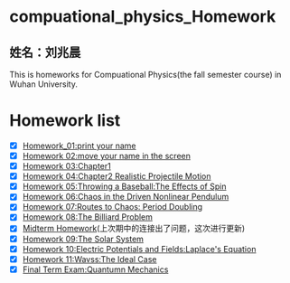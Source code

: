 # compuational_physics_Homework
## 姓名：刘兆晨 
This is homeworks for Compuational Physics(the fall semester course) in Wuhan University.

# Homework list
- [x] [Homework_01:print your name](https://github.com/liuzhaochen/compuational_physics_Homework/tree/master/homework%2001)
- [x] [Homework 02:move your name in the screen](https://github.com/liuzhaochen/compuational_physics_Homework/tree/master/homework02)
- [x] [Homework 03:Chapter1](https://github.com/liuzhaochen/compuational_physics_Homework/tree/master/homework%2003)
- [x] [Homework 04:Chapter2 Realistic Projectile Motion](https://github.com/liuzhaochen/compuational_physics_Homework/tree/master/homework%2004)
- [x] [Homework 05:Throwing a Baseball:The Effects of Spin](https://github.com/liuzhaochen/compuational_physics_Homework/tree/master/homework%2005)
- [x] [Homework 06:Chaos in the Driven Nonlinear Pendulum](https://github.com/liuzhaochen/compuational_physics_Homework/tree/master/homework%2006)
- [x] [Homework 07:Routes to Chaos: Period Doubling](https://github.com/liuzhaochen/compuational_physics_Homework/tree/master/homework%2007)
- [x] [Homework 08:The Billiard Problem](https://github.com/liuzhaochen/compuational_physics_Homework/tree/master/homework%2009)
- [x] [Midterm Homework](https://github.com/liuzhaochen/compuational_physics_Homework/tree/master/Midterm)(上次期中的连接出了问题，这次进行更新)
- [x] [Homework 09:The Solar System](https://github.com/liuzhaochen/compuational_physics_Homework/tree/master/Homework%2009)
- [x] [Homework 10:Electric Potentials and Fields:Laplace's Equation](https://github.com/liuzhaochen/compuational_physics_Homework/tree/master/homework%2010)
- [x] [Homework 11:Wavss:The Ideal Case](https://github.com/liuzhaochen/compuational_physics_Homework/tree/master/homework%2011)
- [x] [Final Term Exam:Quantumn Mechanics](https://github.com/liuzhaochen/compuational_physics_Homework/tree/master/Final%20Term%20Exam)
